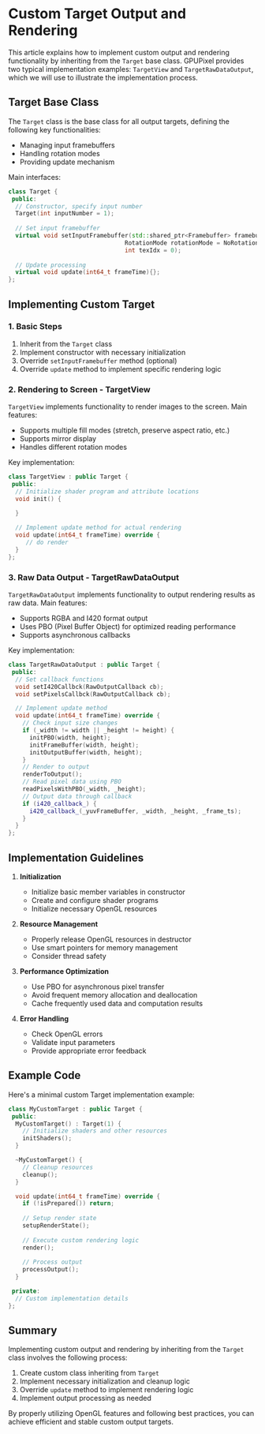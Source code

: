# Custom Target Output and Rendering

This article explains how to implement custom output and rendering functionality by inheriting from the `Target` base class. GPUPixel provides two typical implementation examples: `TargetView` and `TargetRawDataOutput`, which we will use to illustrate the implementation process.

## Target Base Class

The `Target` class is the base class for all output targets, defining the following key functionalities:

- Managing input framebuffers
- Handling rotation modes
- Providing update mechanism

Main interfaces:

```cpp
class Target {
 public:
  // Constructor, specify input number
  Target(int inputNumber = 1);
  
  // Set input framebuffer
  virtual void setInputFramebuffer(std::shared_ptr<Framebuffer> framebuffer,
                                 RotationMode rotationMode = NoRotation,
                                 int texIdx = 0);
  
  // Update processing
  virtual void update(int64_t frameTime){};
};
```

## Implementing Custom Target

### 1. Basic Steps

1. Inherit from the `Target` class
2. Implement constructor with necessary initialization
3. Override `setInputFramebuffer` method (optional)
4. Override `update` method to implement specific rendering logic

### 2. Rendering to Screen - TargetView

`TargetView` implements functionality to render images to the screen. Main features:

- Supports multiple fill modes (stretch, preserve aspect ratio, etc.)
- Supports mirror display
- Handles different rotation modes

Key implementation:

```cpp
class TargetView : public Target {
 public:
  // Initialize shader program and attribute locations
  void init() {
 
  }

  // Implement update method for actual rendering
  void update(int64_t frameTime) override {
     // do render
  }
};
```

### 3. Raw Data Output - TargetRawDataOutput

`TargetRawDataOutput` implements functionality to output rendering results as raw data. Main features:

- Supports RGBA and I420 format output
- Uses PBO (Pixel Buffer Object) for optimized reading performance
- Supports asynchronous callbacks

Key implementation:

```cpp
class TargetRawDataOutput : public Target {
 public:
  // Set callback functions
  void setI420Callbck(RawOutputCallback cb);
  void setPixelsCallbck(RawOutputCallback cb);

  // Implement update method
  void update(int64_t frameTime) override {
    // Check input size changes
    if (_width != width || _height != height) {
      initPBO(width, height);
      initFrameBuffer(width, height);
      initOutputBuffer(width, height);
    }
    // Render to output
    renderToOutput();
    // Read pixel data using PBO
    readPixelsWithPBO(_width, _height);
    // Output data through callback
    if (i420_callback_) {
      i420_callback_(_yuvFrameBuffer, _width, _height, _frame_ts);
    }
  }
};
```

## Implementation Guidelines

1. **Initialization**
   - Initialize basic member variables in constructor
   - Create and configure shader programs
   - Initialize necessary OpenGL resources

2. **Resource Management**
   - Properly release OpenGL resources in destructor
   - Use smart pointers for memory management
   - Consider thread safety

3. **Performance Optimization**
   - Use PBO for asynchronous pixel transfer
   - Avoid frequent memory allocation and deallocation
   - Cache frequently used data and computation results

4. **Error Handling**
   - Check OpenGL errors
   - Validate input parameters
   - Provide appropriate error feedback

## Example Code

Here's a minimal custom Target implementation example:

```cpp
class MyCustomTarget : public Target {
 public:
  MyCustomTarget() : Target(1) {
    // Initialize shaders and other resources
    initShaders();
  }

  ~MyCustomTarget() {
    // Cleanup resources
    cleanup();
  }

  void update(int64_t frameTime) override {
    if (!isPrepared()) return;
    
    // Setup render state
    setupRenderState();
    
    // Execute custom rendering logic
    render();
    
    // Process output
    processOutput();
  }

 private:
  // Custom implementation details
};
```

## Summary

Implementing custom output and rendering by inheriting from the `Target` class involves the following process:

1. Create custom class inheriting from `Target`
2. Implement necessary initialization and cleanup logic
3. Override `update` method to implement rendering logic
4. Implement output processing as needed

By properly utilizing OpenGL features and following best practices, you can achieve efficient and stable custom output targets.